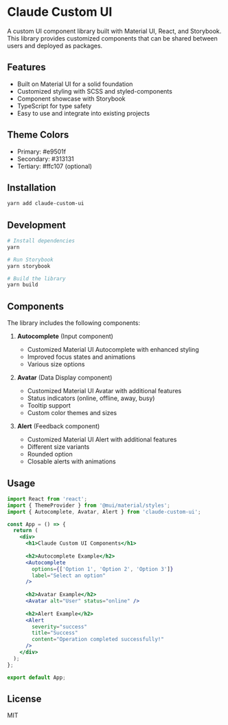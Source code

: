 # Claude Custom UI

A custom UI component library built with Material UI, React, and Storybook. This library provides customized components that can be shared between users and deployed as packages.

## Features

- Built on Material UI for a solid foundation
- Customized styling with SCSS and styled-components
- Component showcase with Storybook
- TypeScript for type safety
- Easy to use and integrate into existing projects

## Theme Colors

- Primary: #e9501f
- Secondary: #313131
- Tertiary: #ffc107 (optional)

## Installation

```bash
yarn add claude-custom-ui
```

## Development

```bash
# Install dependencies
yarn

# Run Storybook
yarn storybook

# Build the library
yarn build
```

## Components

The library includes the following components:

1. **Autocomplete** (Input component)
   - Customized Material UI Autocomplete with enhanced styling
   - Improved focus states and animations
   - Various size options

2. **Avatar** (Data Display component)
   - Customized Material UI Avatar with additional features
   - Status indicators (online, offline, away, busy)
   - Tooltip support
   - Custom color themes and sizes

3. **Alert** (Feedback component)
   - Customized Material UI Alert with additional features
   - Different size variants
   - Rounded option
   - Closable alerts with animations

## Usage

```jsx
import React from 'react';
import { ThemeProvider } from '@mui/material/styles';
import { Autocomplete, Avatar, Alert } from 'claude-custom-ui';

const App = () => {
  return (
    <div>
      <h1>Claude Custom UI Components</h1>
      
      <h2>Autocomplete Example</h2>
      <Autocomplete
        options={['Option 1', 'Option 2', 'Option 3']}
        label="Select an option"
      />
      
      <h2>Avatar Example</h2>
      <Avatar alt="User" status="online" />
      
      <h2>Alert Example</h2>
      <Alert 
        severity="success" 
        title="Success" 
        content="Operation completed successfully!"
      />
    </div>
  );
};

export default App;
```

## License

MIT
